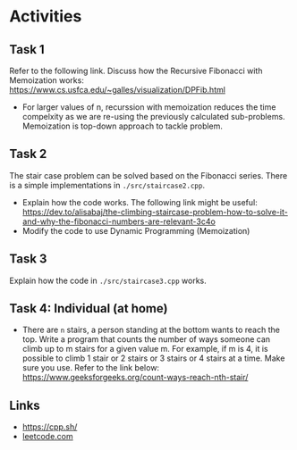 # Activities

## Task 1

Refer to the following link. Discuss how the Recursive Fibonacci with Memoization works:
https://www.cs.usfca.edu/~galles/visualization/DPFib.html

  - For larger values of n, recurssion with memoization reduces the time compelxity as we are re-using the  previously calculated sub-problems. Memoization is top-down approach to tackle problem.

## Task 2

The stair case problem can be solved based on the Fibonacci series. There is a simple implementations in `./src/staircase2.cpp`.

- Explain how the code works. The following link might be useful:
  https://dev.to/alisabaj/the-climbing-staircase-problem-how-to-solve-it-and-why-the-fibonacci-numbers-are-relevant-3c4o
- Modify the code to use Dynamic Programming (Memoization)

## Task 3

Explain how the code in `./src/staircase3.cpp` works.

## Task 4: Individual (at home)

- There are `n` stairs, a person standing at the bottom wants to reach the top. Write a program that counts the number of ways someone can climb up to m stairs for a given value m. For example, if m is 4, it is possible to climb 1 stair or 2 stairs or 3 stairs or 4 stairs at a time. Make sure you use. Refer to the link below:
  https://www.geeksforgeeks.org/count-ways-reach-nth-stair/

## Links

- https://cpp.sh/
- [leetcode.com](https://leetcode.com/problems/climbing-stairs/)
